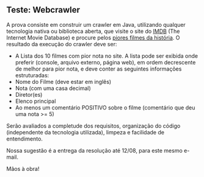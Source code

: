 ## Teste: Webcrawler

A prova consiste em construir um crawler em Java, utilizando qualquer tecnologia nativa ou biblioteca aberta, que visite
o site do [IMDB]( https://www.imdb.com) (The Internet Movie Database) e procure
pelos [piores filmes da história]( https://www.imdb.com/chart/bottom). O resultado da execução do crawler deve ser:

- A Lista dos 10 filmes com pior nota no site. A lista pode ser exibida onde preferir (console, arquivo externo, página
  web), em ordem decrescente de melhor para pior nota, e deve conter as seguintes informações estruturadas:
- Nome do Filme (deve estar em inglês)
- Nota (com uma casa decimal)
- Diretor(es)
- Elenco principal
- Ao menos um comentário POSITIVO sobre o filme (comentário que deu uma nota >= 5)

Serão avaliados a completude dos requisitos, organização do código (independente da tecnologia utilizada), limpeza e
facilidade de entendimento.

Nossa sugestão é a entrega da resolução até 12/08, para este mesmo e-mail.

Mãos à obra!
